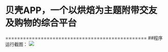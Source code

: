 # 贝壳APP，一个以烘焙为主题附带交友及购物的综合平台
================================================
##程序运行截图：
![](https://github.com/lihuanming/ShellAPP/tree/master/image/1.png)
